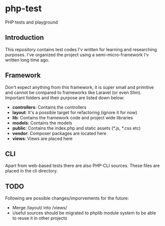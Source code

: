 # php-test
PHP tests and playground

## Introduction

This repository contains test codes I'v written for learning and researching purposes. I've organized the project using a semi-micro-framework I'v written long time ago.

## Framework

Don't expect anything from this framework, it is super small and primitive and cannot be compared to frameworks like Laravel (or even Slim). Important folders and their purpose are listed down below:

* **controllers**: Contains the controllers
* **layout**: It's a possible target for refactoring (ignore it for now)
* **lib**: Contains the framework code and project wide libraries
* **models**: Contains the models
* **public**: Contains the index.php and static assets (*.js, *.css etc)
* **vendor**: Composer packages are located here
* **views**: Views are placed here

## CLI

Apart from web-based tests there are also PHP-CLI sources. These files are placed in the cli directory.

## TODO

Following are possible changes/imporvements for the future:

* Merge /layout/ into /views/
* Useful sources should be migrated to phplib module system to be able to reuse it in other projects
